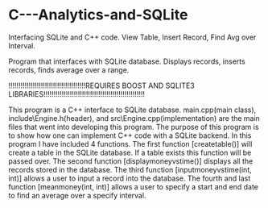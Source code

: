# C---Analytics-and-SQLite
Interfacing SQLite and C++ code. View Table, Insert Record, Find Avg over Interval.


Program that interfaces with SQLite database. Displays records, inserts records, finds average over a range.

!!!!!!!!!!!!!!!!!!!!!!!!!!!!!!!!!!!!!!REQUIRES BOOST AND SQLITE3 LIBRARIES!!!!!!!!!!!!!!!!!!!!!!!!!!!!!!!!!!!!!!!!!!!!!!!!!!

This program is a C++ interface to SQLite database. main.cpp(main class), include\Engine.h(header), 
and src\Engine.cpp(implementation) are the main files that went into developing this program.
The purpose of this program is to show how one can implement C++ code with a SQLite backend. In this program 
I have included 4 functions. The first function [createtable()] will create a table in the SQLite database. If a 
table exists this function will be passed over. The second function [displaymoneyvstime()] displays all the records
stored in the database. The third function [inputmoneyvstime(int, int)] allows a user to input a record into the database. 
The fourth and last function [meanmoney(int, int)] allows a user to specify a start and end date to find an average over
a specify interval.
